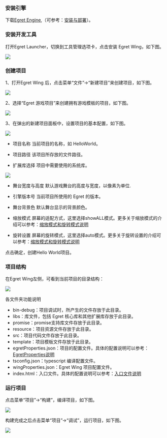 
### 安装引擎

下载[Egret Engine](http://www.egret.com/products/engine.html),（可参考：[安装与部署](../../../Engine2D/projectConfig/modelconfig/README.md)）。

### 安装开发工具

打开Egret Launcher，切换到工具管理选项卡，点击安装 Egret Wing，如下图。

![](down.jpg)

### 创建项目

1、打开Egret Wing 后，点击菜单“文件”->“新建项目”来创建项目，如下图。

![](create1.jpg)

2、选择“Egret 游戏项目”来创建拥有游戏模板的项目，如下图。

![](create2.jpg)

3、在弹出的新建项目面板中，设置项目的基本配置，如下图。

![](create3.png)

* 项目名称 
当前项目的名称，如 HelloWorld。

* 项目路径
该项目所存放的文件路径。

* 扩展库选择
项目中需要使用的系统库。

![](create4.jpg)

* 舞台宽度与高度
 默认游戏舞台的高度与宽度，以像素为单位.

* 引擎版本号
  当前项目所使用的 Egret 的版本。
  
* 舞台背景色
	默认舞台显示的背景颜色。

* 缩放模式
  屏幕的适配方式，这里选择showALL模式。更多关于缩放模式的介绍可以参考：[缩放模式和旋转模式说明](../../../Engine2D/screenAdaptation/explanation/README.md)
	
* 旋转设置
	屏幕的旋转模式，这里选择auto模式。更多关于旋转设置的介绍可以参考：[缩放模式和旋转模式说明](../../../Engine2D/screenAdaptation/explanation/README.md)

点击确定，创建Hello World项目。

### 项目结构

在Egret Wing左侧，可看到当前项目的目录结构：

![](56a1a8c3b9412.jpg)

各文件夹功能说明
* bin-debug：项目调试时，所产生的文件存放于此目录。
* libs：库文件，包括 Egret 核心库和其他扩展库存放于此目录。
* promise：promise支持库文件存放于此目录。
* resource：项目资源文件存放于此目录。
* src：项目代码文件存放于此目录。
* template：项目模板文件存放于此目录。
* egretProperties.json：项目的配置文件。具体的配置说明可以参考：[EgretProperties说明](../../../Engine2D/projectConfig/configFile/README.md)
* tsconfig.json：typescript 编译配置文件。
* wingProperties.json：Egret Wing 项目配置文件。
* index.html：入口文件。具体的配置说明可以参考：[入口文件说明](../../../Engine2D/projectConfig/indexFile/README.md)

### 运行项目

点击菜单“项目”->“构建”，编译项目，如下图。

![](build.png)

构建完成之后点击菜单“项目”->“调试”，运行项目，如下图。

![](debug1.png)
